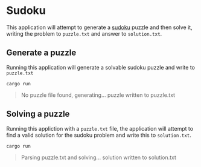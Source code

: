 # Sudoku

This application will attempt to generate a [sudoku](https://en.wikipedia.org/wiki/Sudoku) puzzle and then solve it, writing the problem to `puzzle.txt` and answer to `solution.txt`.

## Generate a puzzle

Running this application will generate a solvable sudoku puzzle and write to `puzzle.txt`

```
cargo run
```

> No puzzle file found, generating...
> puzzle written to puzzle.txt

## Solving a puzzle

Running this appliction with a `puzzle.txt` file, the application will attempt to find a valid solution for the sudoku problem and write this to `solution.txt`.

```
cargo run
```

> Parsing puzzle.txt and solving...
> solution written to solution.txt
